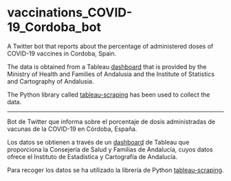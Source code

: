 # vaccinations_COVID-19_Cordoba_bot
A Twitter bot that reports about the percentage of administered doses of COVID-19 vaccines in Cordoba, Spain.

The data is obtained from a Tableau [dashboard](https://public.tableau.com/app/profile/ieca.instituto.de.estadistica.y.cartografia.de.andalucia/viz/SALUDVACUNASCOVIDV3/Dashboard1) that is provided by the Ministry of Health and Families of Andalusia and the Institute of Statistics and Cartography of Andalusia.

The Python library called [tableau-scraping](https://github.com/bertrandmartel/tableau-scraping) has been used to collect the data.

---

Bot de Twitter que informa sobre el porcentaje de dosis administradas de vacunas de la COVID-19 en Córdoba, España.

Los datos se obtienen a través de un [dashboard](https://public.tableau.com/app/profile/ieca.instituto.de.estadistica.y.cartografia.de.andalucia/viz/SALUDVACUNASCOVIDV3/Dashboard1) de Tableau que proporciona la Consejería de Salud y Familias de Andalucía, cuyos datos ofrece el Instituto de Estadística y Cartografía de Andalucía.

Para recoger los datos se ha utilizado la librería de Python [tableau-scraping](https://github.com/bertrandmartel/tableau-scraping).
